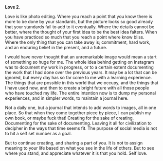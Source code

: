 **Love 2**.

Love is like photo editing. Where you reach a point that you know there is more to be done by your standards, but the picture looks so good already that your standards fail to add to it eventually. Where the details cannot be better, where the thought of your first idea to be the best idea falters. When you have practiced so much that you reach a point where know bliss. Where the only thing that you can take away is; commitment, hard work, and an enduring belief in the present, and a future.

I would have never thought that an unremarkable image would mean a start of something so huge for me. The whole idea behind getting on Instagram was to document my work in progress, or to a certain extent documenting the work that I had done over the previous years. It may be a lot that can be ignored, but every day has so far come to me with a learning experience. The things that are possible in this world that we occupy, and the things that I have used now, and then to create a bright future with all those people who have touched my life. The entire intention now is to dump my personal experiences, and in simpler words, to maintain a journal here.

Not a daily one, but a journal that intends to add words to images, all in one place. So that when they come together piece by piece, I can publish my own book, or maybe fuck that! Creating for the sake of creating. Documenting for the sake of documenting. Leaving it all for civilization to decipher in the ways that time seems fit. The purpose of social media is not to hit a self set number as a goal.

But to continue creating, and sharing a part of you. It is not to assign meaning to your life based on what you see in the life of others. But to see where you stand, and appreciate whatever it is that you hold. Self love.

